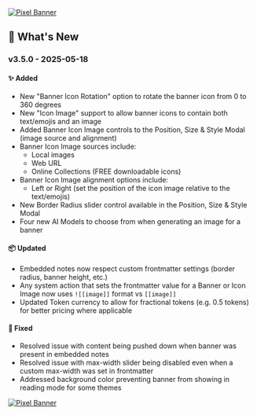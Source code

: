 <a href="https://www.youtube.com/watch?v=fwvVX7to7-4">
  <img src="https://pixel-banner.online/img/pixel-banner-v3.5.jpg" alt="Pixel Banner" style="max-width: 400px;">
</a>

## 🎉 What's New
### v3.5.0 - 2025-05-18
#### ✨ Added
- New "Banner Icon Rotation" option to rotate the banner icon from 0 to 360 degrees
- New "Icon Image" support to allow banner icons to contain both text/emojis and an image
- Added Banner Icon Image controls to the Position, Size & Style Modal (image source and alignment)
- Banner Icon Image sources include:
  - Local images
  - Web URL
  - Online Collections (FREE downloadable icons)
- Banner Icon Image alignment options include:
  - Left or Right (set the position of the icon image relative to the text/emojis)
- New Border Radius slider control available in the Position, Size & Style Modal
- Four new AI Models to choose from when generating an image for a banner

#### 📦 Updated
- Embedded notes now respect custom frontmatter settings (border radius, banner height, etc.)
- Any system action that sets the frontmatter value for a Banner or Icon Image now uses `![[image]]` format vs `[[image]]`
- Updated Token currency to allow for fractional tokens (e.g. 0.5 tokens) for better pricing where applicable

#### 🐛 Fixed
- Resolved issue with content being pushed down when banner was present in embedded notes
- Resolved issue with max-width slider being disabled even when a custom max-width was set in frontmatter
- Addressed background color preventing banner from showing in reading mode for some themes

<a href="https://www.youtube.com/watch?v=VWS1efySjZM">
  <img src="https://pixel-banner.online/img/pixel-banner-transparent-bg.png" alt="Pixel Banner" style="max-width: 400px;">
</a>